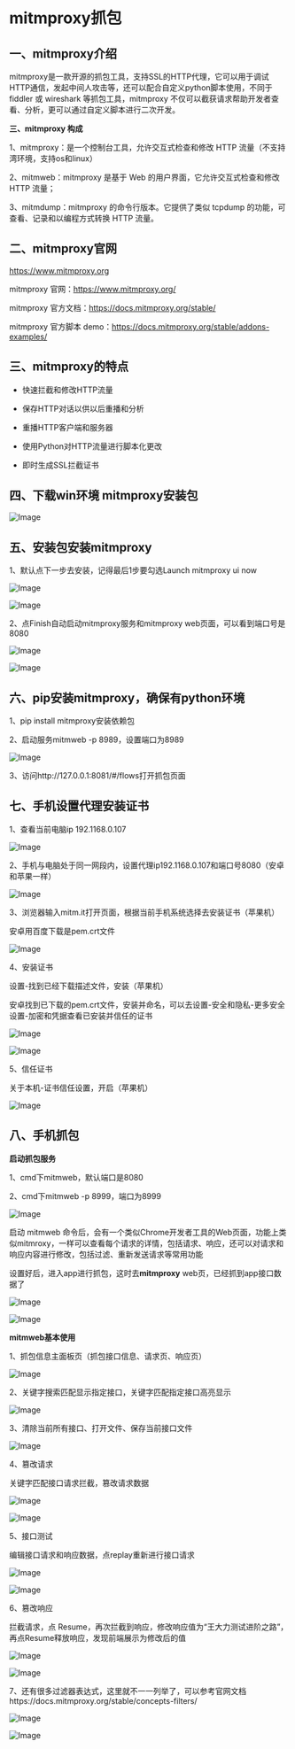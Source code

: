 # mitmproxy抓包

## 一、mitmproxy介绍

mitmproxy是一款开源的抓包工具，支持SSL的HTTP代理，它可以用于调试HTTP通信，发起中间人攻击等，还可以配合自定义python脚本使用，不同于 fiddler 或 wireshark 等抓包工具，mitmproxy 不仅可以截获请求帮助开发者查看、分析，更可以通过自定义脚本进行二次开发。

**三、mitmproxy 构成**

1、mitmproxy：是一个控制台工具，允许交互式检查和修改 HTTP 流量（不支持湾环境，支持os和linux）

2、mitmweb：mitmproxy 是基于 Web 的用户界面，它允许交互式检查和修改 HTTP 流量；

3、mitmdump：mitmproxy 的命令行版本。它提供了类似 tcpdump 的功能，可查看、记录和以编程方式转换 HTTP 流量。

## 二、mitmproxy官网

https://www.mitmproxy.org

mitmproxy 官网：https://www.mitmproxy.org/

mitmproxy 官方文档：https://docs.mitmproxy.org/stable/

mitmproxy 官方脚本 demo：https://docs.mitmproxy.org/stable/addons-examples/

## 三、mitmproxy的特点

- 快速拦截和修改HTTP流量

- 保存HTTP对话以供以后重播和分析

- 重播HTTP客户端和服务器

- 使用Python对HTTP流量进行脚本化更改

- 即时生成SSL拦截证书


## 四、下载win环境 mitmproxy安装包

![Image](https://mmbiz.qpic.cn/mmbiz_png/BPQvGfAUIWvhic2yiar2t2jP7b5m0dWLjia8UlVfrOcOGiax42dqPksrFBvBORhKibR795g4aLkIRdJG1icUrJWFQNCg/640?wx_fmt=png&wxfrom=5&wx_lazy=1&wx_co=1)

## 五、安装包安装mitmproxy

1、默认点下一步去安装，记得最后1步要勾选Launch mitmproxy ui now

![Image](https://mmbiz.qpic.cn/mmbiz_png/BPQvGfAUIWvhic2yiar2t2jP7b5m0dWLjia7DXus3oVxSUhgJY0rafCuKE6BzbKbrCd5W9YgmEg4kP3m9AOWKKhEg/640?wx_fmt=png&wxfrom=5&wx_lazy=1&wx_co=1)

![Image](https://mmbiz.qpic.cn/mmbiz_png/BPQvGfAUIWvhic2yiar2t2jP7b5m0dWLjia3TIes4R5Rg2TQyzBWWr3lJ9yZKf4oUMX3kIL83bdF8e1JpVLPnXJng/640?wx_fmt=png&wxfrom=5&wx_lazy=1&wx_co=1)

2、点Finish自动启动mitmproxy服务和mitmproxy web页面，可以看到端口号是8080

![Image](https://mmbiz.qpic.cn/mmbiz_png/BPQvGfAUIWvhic2yiar2t2jP7b5m0dWLjiahr79rJayo6LGY4rULsibGHMHJJdiblovh8CicVbzWTvNX8bjN9NiacDEOw/640?wx_fmt=png&wxfrom=5&wx_lazy=1&wx_co=1)

![Image](https://mmbiz.qpic.cn/mmbiz_png/BPQvGfAUIWvhic2yiar2t2jP7b5m0dWLjiavtiaIXXsSH3NiaEIWcWS1FTAcsVufAVK3xWyFIDX3GmHPhLSnzsHssTA/640?wx_fmt=png&wxfrom=5&wx_lazy=1&wx_co=1)

## 六、pip安装mitmproxy，确保有python环境

1、pip install mitmproxy安装依赖包

2、启动服务mitmweb -p 8989，设置端口为8989

![Image](https://mmbiz.qpic.cn/mmbiz_png/BPQvGfAUIWvhic2yiar2t2jP7b5m0dWLjiaVFlvAvDBmWBlhWgIoFEknHqgiahmjvmdT1pb2G9DGx1pN54oqmibqZxA/640?wx_fmt=png&wxfrom=5&wx_lazy=1&wx_co=1)

3、访问http://127.0.0.1:8081/#/flows打开抓包页面

## 七、手机设置代理安装证书

1、查看当前电脑ip 192.1168.0.107

![Image](https://mmbiz.qpic.cn/mmbiz_png/BPQvGfAUIWvhic2yiar2t2jP7b5m0dWLjiaicYibxnpke6zYiavms7mpia9mzGfic5MzjAhPjsWvyowxctwJeaSjibxMpibA/640?wx_fmt=png&wxfrom=5&wx_lazy=1&wx_co=1)

2、手机与电脑处于同一网段内，设置代理ip192.1168.0.107和端口号8080（安卓和苹果一样）

![Image](https://mmbiz.qpic.cn/mmbiz_png/BPQvGfAUIWvhic2yiar2t2jP7b5m0dWLjia2qErcGaWiabuRicd5xNvSu9ExDzDoSJgeiajOTq8C76u6Q6fKHCbSicHvg/640?wx_fmt=png&wxfrom=5&wx_lazy=1&wx_co=1)

3、浏览器输入mitm.it打开页面，根据当前手机系统选择去安装证书（苹果机）

安卓用百度下载是pem.crt文件

![Image](https://mmbiz.qpic.cn/mmbiz_png/BPQvGfAUIWvhic2yiar2t2jP7b5m0dWLjiahENdYb54UcrkVhG7ibc9HUfNsA5HAz7vicbBETd7Y3LfEa2hCibp16aWA/640?wx_fmt=png&wxfrom=5&wx_lazy=1&wx_co=1)

4、安装证书

设置-找到已经下载描述文件，安装（苹果机）

安卓找到已下载的pem.crt文件，安装并命名，可以去设置-安全和隐私-更多安全设置-加密和凭据查看已安装并信任的证书

![Image](https://mmbiz.qpic.cn/mmbiz_png/BPQvGfAUIWvhic2yiar2t2jP7b5m0dWLjiaOvBnVh9P4bibbbtcrk2ACGRJJcwmXYDDG23sxnJF9LnD1IcuOry62hw/640?wx_fmt=png&wxfrom=5&wx_lazy=1&wx_co=1)

![Image](https://mmbiz.qpic.cn/mmbiz_png/BPQvGfAUIWvhic2yiar2t2jP7b5m0dWLjiaqscUf1yFe9aJV9kWRAUiaAQkQ33fVMIxpzM6FdfvT3RiaXrIP3iaLwe8g/640?wx_fmt=png&wxfrom=5&wx_lazy=1&wx_co=1)



5、信任证书

关于本机-证书信任设置，开启（苹果机）

![Image](https://mmbiz.qpic.cn/mmbiz_png/BPQvGfAUIWvhic2yiar2t2jP7b5m0dWLjiak2j9ib1rW16AKy61tiaVtlVJZxUWVX0MsFbEGGm2YTNhSTXlDRXBXwCA/640?wx_fmt=png&wxfrom=5&wx_lazy=1&wx_co=1)

## 八、手机抓包

**启动抓包服务**

1、cmd下mitmweb，默认端口是8080

2、cmd下mitmweb -p 8999，端口为8999

![Image](pic/mitmproxy%E6%8A%93%E5%8C%85/640)

启动 mitmweb 命令后，会有一个类似Chrome开发者工具的Web页面，功能上类似mitmroxy，一样可以查看每个请求的详情，包括请求、响应，还可以对请求和响应内容进行修改，包括过滤、重新发送请求等常用功能

设置好后，进入app进行抓包，这时去**mitmproxy** web页，已经抓到app接口数据了

![Image](https://mmbiz.qpic.cn/mmbiz_png/BPQvGfAUIWvhic2yiar2t2jP7b5m0dWLjiaicWKTVlm3yDAR9uCVj9E4yf2bAte5erpunMgOIozDapyTKZ4g45rTrQ/640?wx_fmt=png&wxfrom=5&wx_lazy=1&wx_co=1)



![Image](https://mmbiz.qpic.cn/mmbiz_png/BPQvGfAUIWvhic2yiar2t2jP7b5m0dWLjiaETLaLxqkrrfbDoApkWy3dwteiboU2Xg9BGcGYCNLGbl7FDXdlJrX0pw/640?wx_fmt=png&wxfrom=5&wx_lazy=1&wx_co=1)

**mitmweb基本使用**

1、抓包信息主面板页（抓包接口信息、请求页、响应页）

![Image](pic/mitmproxy%E6%8A%93%E5%8C%85/640)

2、关键字搜索匹配显示指定接口，关键字匹配指定接口高亮显示

![Image](pic/mitmproxy%E6%8A%93%E5%8C%85/640)

3、清除当前所有接口、打开文件、保存当前接口文件

![Image](pic/mitmproxy%E6%8A%93%E5%8C%85/640)



4、篡改请求

关键字匹配接口请求拦截，篡改请求数据

![Image](pic/mitmproxy%E6%8A%93%E5%8C%85/640)

![Image](pic/mitmproxy%E6%8A%93%E5%8C%85/640)



5、接口测试

编辑接口请求和响应数据，点replay重新进行接口请求

![Image](pic/mitmproxy%E6%8A%93%E5%8C%85/640)

![Image](pic/mitmproxy%E6%8A%93%E5%8C%85/640)



6、篡改响应

拦截请求，点 Resume，再次拦截到响应，修改响应值为“王大力测试进阶之路”，再点Resume释放响应，发现前端展示为修改后的值

![Image](pic/mitmproxy%E6%8A%93%E5%8C%85/640)

![Image](pic/mitmproxy%E6%8A%93%E5%8C%85/640)



7、还有很多过滤器表达式，这里就不一一列举了，可以参考官网文档https://docs.mitmproxy.org/stable/concepts-filters/

![Image](pic/mitmproxy%E6%8A%93%E5%8C%85/640)

![Image](pic/mitmproxy%E6%8A%93%E5%8C%85/640)